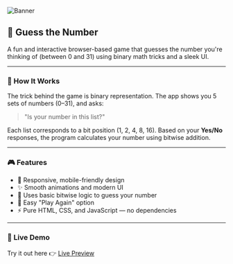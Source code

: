 ![Banner](https://res.cloudinary.com/dptxpybsb/image/upload/v1754558562/LinkedIn_Profile_djosfu.png)
## 🔮 Guess the Number

A fun and interactive browser-based game that guesses the number you're thinking of (between 0 and 31) using binary math tricks and a sleek UI.

---

### 🧠 How It Works

The trick behind the game is binary representation. The app shows you 5 sets of numbers (0–31), and asks:
> "Is your number in this list?"

Each list corresponds to a bit position (1, 2, 4, 8, 16). Based on your **Yes/No** responses, the program calculates your number using bitwise addition.

---

### 🎮 Features

- 📱 Responsive, mobile-friendly design
- ✨ Smooth animations and modern UI
- 👀 Uses basic bitwise logic to guess your number
- 🔁 Easy "Play Again" option
- ⚡ Pure HTML, CSS, and JavaScript — no dependencies

---

### 🚀 Live Demo

Try it out here 👉 [Live Preview](https://pro1s.ccbp.tech/)
